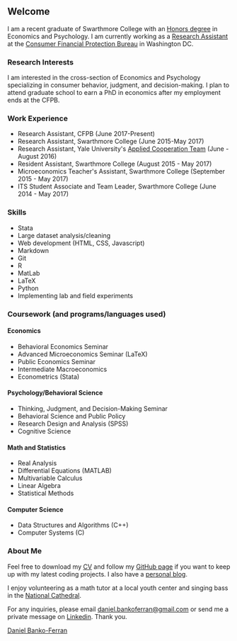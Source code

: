 

## Welcome
I am a recent graduate of Swarthmore College with an [Honors degree](https://www.swarthmore.edu/honors-program) in Economics and Psychology. I am currently  working as a [Research Assistant](https://www.consumerfinance.gov/about-us/careers/students-and-graduates/) at the [Consumer Financial Protection Bureau](https://www.consumerfinance.gov/about-us/the-bureau/bureau-structure/research-markets-regulation/) in Washington DC.

### Research Interests
I am interested in the cross-section of Economics and Psychology specializing in consumer behavior, judgment, and decision-making. I plan to attend graduate school to earn a PhD in economics after my employment ends at the CFPB.

### Work Experience
- Research Assistant, CFPB (June 2017-Present)
- Research Assistant, Swarthmore College (June 2015-May 2017)
- Research Assistant, Yale University's [Applied Cooperation Team](https://act.yale.edu/people) (June - August 2016)
- Resident Assistant, Swarthmore College (August 2015 - May 2017)
- Microeconomics Teacher's Assistant, Swarthmore College (September 2015 - May 2017)
- ITS Student Associate and Team Leader, Swarthmore College (June 2014 - May 2017)

### Skills
- Stata
- Large dataset analysis/cleaning
- Web development (HTML, CSS, Javascript)
- Markdown
- Git
- R
- MatLab
- LaTeX
- Python
- Implementing lab and field experiments

### Coursework (and programs/languages used)

#### Economics
- Behavioral Economics Seminar
- Advanced Microeconomics Seminar (LaTeX)
- Public Economics Seminar
- Intermediate Macroeconomics
- Econometrics (Stata)

#### Psychology/Behavioral Science
- Thinking, Judgment, and Decision-Making Seminar
- Behavioral Science and Public Policy
- Research Design and Analysis (SPSS)
- Cognitive Science

#### Math and Statistics
- Real Analysis
- Differential Equations (MATLAB)
- Multivariable Calculus
- Linear Algebra
- Statistical Methods

#### Computer Science
- Data Structures and Algorithms (C++)
- Computer Systems (C)


### About Me
Feel free to download my [CV](https://www.dropbox.com/s/rok02wsilwfyr9w/dbankoResume.docx?dl=0) and follow my [GitHub page](https://github.com/danielbanko) if you want to keep up with my latest coding projects. I also have a [personal blog](https://danielbanko.wordpress.com/).

I enjoy volunteering as a math tutor at a local youth center and singing bass in the [National Cathedral](https://cathedral.org/). 


For any inquiries, please email <a href="mailto:daniel.bankoferran@gmail.com?" target="_top">daniel.bankoferran@gmail.com</a> or send me a private message on [Linkedin](https://www.linkedin.com/in/daniel-banko/). Thank you.

<script type="text/javascript" src="https://platform.linkedin.com/badges/js/profile.js" async defer></script>

<div class="LI-profile-badge"  data-version="v1" data-size="medium" data-locale="en_US" data-type="horizontal" data-theme="light" data-vanity="daniel-banko-ferran-4584b951"><a class="LI-simple-link" href='https://www.linkedin.com/in/daniel-banko-ferran-4584b951?trk=profile-badge'>Daniel Banko-Ferran</a></div>

